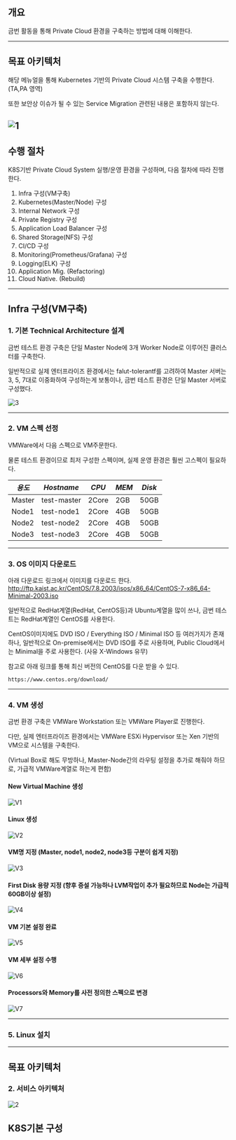 ## 개요
금번 활동을 통해 Private Cloud 환경을 구축하는 방법에 대해 이해한다.

---


## 목표 아키텍처

해당 메뉴얼을 통해 Kubernetes 기반의 Private Cloud 시스템 구축을 수행한다. (TA,PA 영역)

또한 보안상 이슈가 될 수 있는 Service Migration 관련된 내용은 포함하지 않는다. 


![1](https://user-images.githubusercontent.com/53555895/82279300-2b2afa80-99c7-11ea-829a-7893e925812e.PNG)
---

## 수행 절차

K8S기반 Private Cloud System 실행/운영 환경을 구성하며, 다음 절차에 따라 진행한다.

   1. Infra 구성(VM구축)
   2. Kubernetes(Master/Node) 구성
   3. Internal Network 구성
   4. Private Registry 구성
   5. Application Load Balancer 구성
   5. Shared Storage(NFS) 구성
   6. CI/CD 구성
   7. Monitoring(Prometheus/Grafana) 구성
   8. Logging(ELK) 구성
   9. Application Mig. (Refactoring)
   10. Cloud Native. (Rebuild)

---

## Infra 구성(VM구축)

### 1. 기본 Technical Architecture 설계

금번 테스트 환경 구축은 단일 Master Node에 3개 Worker Node로 이루어진 클러스터를 구축한다.

일반적으로 실제 엔터프라이즈 환경에서는 falut-tolerantf를 고려하여 Master 서버는 3, 5, 7대로 이중화하여 구성하는게 보통이나, 금번 테스트 환경은 단일 Master 서버로 구성했다.

![3](https://user-images.githubusercontent.com/53555895/82279296-29f9cd80-99c7-11ea-91f0-c83ec1acc703.jpg)

---
### 2. VM 스펙 선정

VMWare에서 다음 스펙으로 VM주문한다. 

물론 테스트 환경이므로 최저 구성한 스펙이며, 실제 운영 환경은 훨씬 고스펙이 필요하다.

|*용도*|*Hostname*|*CPU*|*MEM*|*Disk*|
|-|-|-|-|-|
|Master|test-master|2Core|2GB|50GB|
|Node1|test-node1|2Core|4GB|50GB|
|Node2|test-node2|2Core|4GB|50GB|
|Node3|test-node3|2Core|4GB|50GB|


---

### 3. OS 이미지 다운로드

아래 다운로드 링크에서 이미지를 다운로드 한다.
http://ftp.kaist.ac.kr/CentOS/7.8.2003/isos/x86_64/CentOS-7-x86_64-Minimal-2003.iso


일반적으로 RedHat계열(RedHat, CentOS등)과 Ubuntu계열을 많이 쓰나, 금번 테스트는 RedHat계열인 CentOS를 사용한다.

CentOS이미지에도 DVD ISO / Everything ISO / Minimal ISO 등 여러가지가 존재하나,
일반적으로 On-premise에서는 DVD ISO를 주로 사용하며, Public Cloud에서는 Minimal을 주로 사용한다. (사유 X-Windows 유무)

참고로 아래 링크를 통해 최신 버전의 CentOS를 다운 받을 수 있다.

```
https://www.centos.org/download/
```

---
### 4. VM 생성

금번 환경 구축은 VMWare Workstation 또는 VMWare Player로 진행한다.

다만, 실제 엔터프라이즈 환경에서는 VMWare ESXi Hypervisor 또는 Xen 기반의 VM으로 시스템을 구축한다.

(Virtual Box로 해도 무방하나, Master-Node간의 라우팅 설정을 추가로 해줘야 하므로, 가급적 VMWare계열로 하는게 편함)

#### New Virtual Machine 생성
![V1](https://user-images.githubusercontent.com/53555895/82284518-2456b480-99d4-11ea-96fc-163d7a39409c.png)

#### Linux 생성
![V2](https://user-images.githubusercontent.com/53555895/82284519-24ef4b00-99d4-11ea-9255-012dee18a081.png)

#### VM명 지정 (Master, node1, node2, node3등 구분이 쉽게 지정)
![V3](https://user-images.githubusercontent.com/53555895/82284521-24ef4b00-99d4-11ea-9ac9-ab5be9a5cec5.png)

#### First Disk 용량 지정 (향후 증설 가능하나 LVM작업이 추가 필요하므로 Node는 가급적 60GB이상 설정)
![V4](https://user-images.githubusercontent.com/53555895/82284509-21f45a80-99d4-11ea-95f4-848a1f01f35e.png)

#### VM 기본 설정 완료
![V5](https://user-images.githubusercontent.com/53555895/82284514-23258780-99d4-11ea-8058-3249ac22ffa7.png)

#### VM 세부 설정 수행
![V6](https://user-images.githubusercontent.com/53555895/82284515-23be1e00-99d4-11ea-8adb-e5d709fb037e.png)

#### Processors와 Memory를 사전 정의한 스펙으로 변경
![V7](https://user-images.githubusercontent.com/53555895/82284517-23be1e00-99d4-11ea-8740-ed80f626ee50.png)

---
### 5. Linux 설치


---
## 목표 아키텍처

### 2. 서비스 아키텍처
![2](https://user-images.githubusercontent.com/53555895/82279301-2bc39100-99c7-11ea-9ebb-55ff9b6bb3e0.PNG)







## K8S기본 구성

